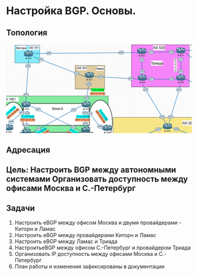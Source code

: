 # Настройка BGP. Основы.

## Топология

![](topology.png)

## Адресация


## Цель: Настроить BGP между автономными системами Организовать доступность между офисами Москва и С.-Петербург

## Задачи

1. Настроить eBGP между офисом Москва и двумя провайдерами - Киторн и Ламас
2. Настроить eBGP между провайдерами Киторн и Ламас
3. Настроить eBGP между Ламас и Триада
4. НастроитьeBGP между офисом С.-Петербург и провайдером Триада
5. Организовать IP доступность между офисами Москва и С.-Петербург
6. План работы и изменения зафиксированы в документации 
